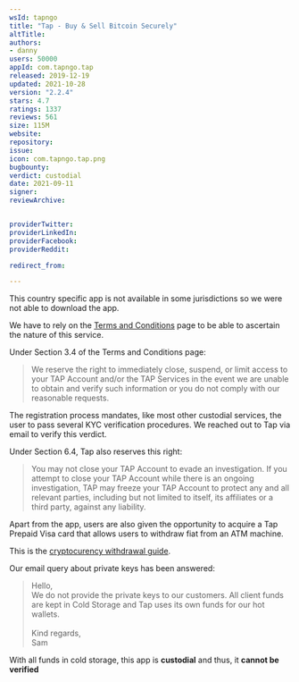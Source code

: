 ```yaml
---
wsId: tapngo
title: "Tap - Buy & Sell Bitcoin Securely"
altTitle: 
authors:
- danny
users: 50000
appId: com.tapngo.tap
released: 2019-12-19
updated: 2021-10-28
version: "2.2.4"
stars: 4.7
ratings: 1337
reviews: 561
size: 115M
website: 
repository: 
issue: 
icon: com.tapngo.tap.png
bugbounty: 
verdict: custodial
date: 2021-09-11
signer: 
reviewArchive:


providerTwitter: 
providerLinkedIn: 
providerFacebook: 
providerReddit: 

redirect_from:

---
```



This country specific app is not available in some jurisdictions so we were not able to download the app. 

We have to rely on the [Terms and Conditions](https://www.tap.global/terms-and-conditions) page to be able to ascertain the nature of this service.

Under Section 3.4 of the Terms and Conditions page:

> We reserve the right to immediately close, suspend, or limit access to your TAP Account and/or the TAP Services in the event we are unable to obtain and verify such information or you do not comply with our reasonable requests.

The registration process mandates, like most other custodial services, the user to pass several KYC verification procedures. We reached out to Tap via email to verify this verdict. 

Under Section 6.4, Tap also reserves this right:

> You may not close your TAP Account to evade an investigation. If you attempt to close your TAP Account while there is an ongoing investigation, TAP may freeze your TAP Account to protect any and all relevant parties, including but not limited to itself, its affiliates or a third party, against any liability. 

Apart from the app, users are also given the opportunity to acquire a Tap Prepaid Visa card that allows users to withdraw fiat from an ATM machine.

This is the [cryptocurency withdrawal guide](https://www.tap.global/learn/guides/withdraw-crypto-btc-eth-ltc-tap).

Our email query about private keys has been answered:

> Hello,<br>
We do not provide the private keys to our customers. All client funds are kept in Cold Storage and Tap uses its own funds for our hot wallets.<br><br>
Kind regards,<br>
Sam

With all funds in cold storage, this app is **custodial** and thus, it **cannot be verified**